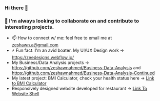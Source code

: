 ### Hi there 👋
### 👯 I'm always looking to collaborate on and contribute to interesting projects. 
- 📫 How to connect w/ me: feel free to email me at zeshawn.a@gmail.com
- ⚡ Fun fact: I'm an avid boater. My UI/UX Design work -> https://zeedesigns.webflow.io/
- My Business/Data Analysis projects -> https://github.com/zeshawnahmed/Business-Data-Analysis and https://github.com/zeshawnahmed/Business-Data-Analysis-Continued
- My latest project: BMI Calculator, check your health status here -> [Link to BMI Calculator](https://shorturl.at/stxyJ)
- Responsively designed website developed for restaurant -> [Link To Website Shell](https://rb.gy/o8laxv)
<!--
**zeshawnahmed/zeshawnahmed** is a ✨ _special_ ✨ repository because its `README.md` (this file) appears on your GitHub profile.

Here are some ideas to get you started:



